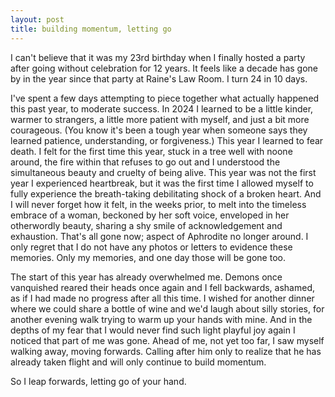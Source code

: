 ```yaml
---
layout: post
title: building momentum, letting go
---
```


I can't believe that it was my 23rd birthday when I finally hosted a party after going without celebration for 12 years.
It feels like a decade has gone by in the year since that party at Raine's Law Room. 
I turn 24 in 10 days.


I've spent a few days attempting to piece together what actually happened this past year, to moderate success.
In 2024 I learned to be a little kinder, warmer to strangers, a little more patient with myself, and just a bit more courageous. 
(You know it's been a tough year when someone says they learned patience, understanding, or forgiveness.)
This year I learned to fear death. I felt for the first time this year, stuck in a tree well with noone around, the fire within that refuses to go out and I understood the simultaneous beauty and cruelty of being alive.
This year was not the first year I experienced heartbreak, but it was the first time I allowed myself to fully experience the breath-taking debilitating shock of a broken heart.
And I will never forget how it felt, in the weeks prior, to melt into the timeless embrace of a woman, beckoned by her soft voice, enveloped in her otherwordly beauty, sharing a shy smile of acknowledgement and exhaustion.
That's all gone now; aspect of Aphrodite no longer around.
I only regret that I do not have any photos or letters to evidence these memories. 
Only my memories, and one day those will be gone too.


The start of this year has already overwhelmed me.
Demons once vanquished reared their heads once again and I fell backwards, ashamed, as if I had made no progress after all this time.
I wished for another dinner where we could share a bottle of wine and we'd laugh about silly stories, for another evening walk trying to warm up your hands with mine.
And in the depths of my fear that I would never find such light playful joy again I noticed that part of me was gone.
Ahead of me, not yet too far, I saw myself walking away, moving forwards.
Calling after him only to realize that he has already taken flight and will only continue to build momentum.


So I leap forwards, letting go of your hand.

